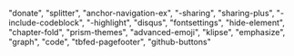  "donate",
        "splitter",
        "anchor-navigation-ex",
        "-sharing",
        "sharing-plus",
        "-include-codeblock",
        "-highlight",
        "disqus",
        "fontsettings",
        "hide-element",
        "chapter-fold",
        "prism-themes",
        "advanced-emoji",
        "klipse",
        "emphasize",
        "graph",
        "code",
        "tbfed-pagefooter",
        "github-buttons"

